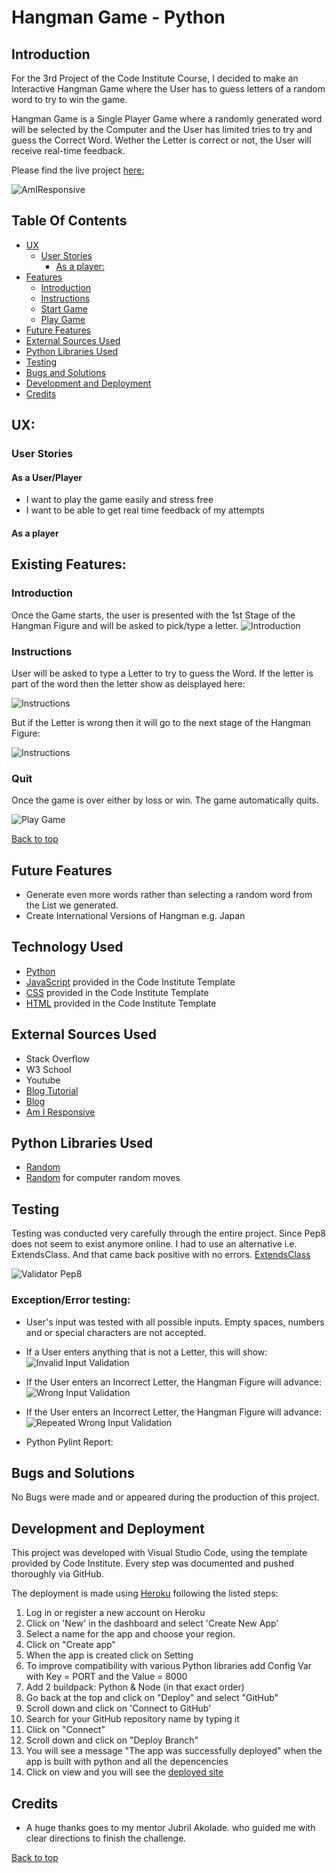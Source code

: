 # Hangman Game - Python

## Introduction

For the 3rd Project of the Code Institute Course, I decided to make an Interactive Hangman Game where the User has to guess letters of a random word to try to win the game.

Hangman Game is a Single Player Game where a randomly generated word will be selected by the Computer and the User has limited tries to try and guess the Correct Word. Wether the Letter is correct or not, the User will receive real-time feedback.

Please find the live project [here:]() 

![AmIResponsive](images/responsive.jpg)

## Table Of Contents

+ [UX](#ux "UX")
  + [User Stories](#userstories "User Stories")
    + [As a player:](#first-time-user "As a player")
+ [Features](#features "Features")  
  + [Introduction](#Introduction "Introduction")
  + [Instructions](#Instructions "Instructions") 
  + [Start Game](#Start-Game "Start Game")
  + [Play Game](#Start-Game "Play Game")
+ [Future Features](#future-features "Future Features") 
+ [External Sources Used](#external-sources-used "External Sources Used")  
+ [Python Libraries Used](#python-libraries-used "Python Libraries Used")  
+ [Testing](#testing "Testing")
+ [Bugs and Solutions](#bugs-and-solutions "Bugs and Solutions")
+ [Development and Deployment](#development-and-deployment "Development and Deployment")
+ [Credits](#Credits "Credits")


## UX:
### User Stories
#### As a User/Player

- I want to play the game easily and stress free
- I want to be able to get real time feedback of my attempts   
#### As a player 

## Existing Features:

### Introduction
Once the Game starts, the user is presented with the 1st Stage of the Hangman Figure and will be asked to pick/type a letter.
![Introduction](images/intro.jpg) 

### Instructions
User will be asked to type a Letter to try to guess the Word. If the letter is part of the word then the letter show as deisplayed here:

![Instructions](images/instruction.jpg) 

But if the Letter is wrong then it will go to the next stage of the Hangman Figure:

![Instructions](images/fail.jpg) 

### Quit

Once the game is over either by loss or win. The game automatically quits.

![Play Game](images/win.jpg)

[Back to top](#table-of-contents)

## Future Features
- Generate even more words rather than selecting a random word from the List we generated.
- Create International Versions of Hangman e.g. Japan

## Technology Used

 - [Python](https://www.python.org/)
 - [JavaScript](https://www.javascript.com/) provided in the Code Institute Template
 - [CSS](https://en.wikipedia.org/wiki/CSS)  provided in the Code Institute Template
 - [HTML](https://en.wikipedia.org/wiki/HTML)  provided in the Code Institute Template
## External Sources Used

- Stack Overflow
- W3 School
- Youtube
- [Blog Tutorial](https://www.pythonforbeginners.com/code-snippets-source-code/game-hangman#htoc-python-code-for-hangman-game)
- [Blog](https://inventwithpython.com/invent4thed/chapter8.html)
- [Am I Responsive](https://ui.dev/amiresponsive)


## Python Libraries Used
- [Random](https://www.w3schools.com/python/module_random.asp)
- [Random](https://docs.python.org/3/library/random.html)  for computer random moves

## Testing

Testing was conducted very carefully through the entire project. Since Pep8 does not seem to exist anymore online. I had to use an alternative i.e. ExtendsClass. And that came back positive with no errors.
[ExtendsClass](https://extendsclass.com/python-tester.html)

![Validator Pep8](images/validator.jpg)

### Exception/Error testing:

- User's input was tested with all possible inputs. Empty spaces, numbers and or special characters are not accepted.

- If a User enters anything that is not a Letter, this will show:
![Invalid Input Validation](images/input-error.jpg)

- If the User enters an Incorrect Letter, the Hangman Figure will advance:
![Wrong Input Validation](images/hangman-stage.jpg)

- If the User enters an Incorrect Letter, the Hangman Figure will advance:
![Repeated Wrong Input Validation](images/same-input.jpg)

- Python Pylint Report:

## Bugs and Solutions
No Bugs were made and or appeared during the production of this project.

## Development and Deployment

This project was developed with Visual Studio Code, using the template provided by Code Institute. Every step was documented and pushed thoroughly via GitHub.

The deployment is made using [Heroku](https://www.heroku.com/) following the listed steps:

1. Log in or register a new account on Heroku
2. Click on 'New' in the dashboard and select 'Create New App'
3. Select a name for the app and choose your region.
4. Click on "Create app"
4. When the app is created click on Setting 
5. To improve compatibility with various Python libraries add  Config Var with Key = PORT and the Value = 8000 
5. Add 2 buildpack: Python & Node (in that exact order)
6. Go back at the top and click on "Deploy" and select "GitHub"
7. Scroll down and click on 'Connect to GitHub'
8. Search for your GitHub repository name by typing it 
9. Click on "Connect"
10. Scroll down and click on "Deploy Branch"
11. You will see a message "The app was successfully deployed" when the app is built with python and all the depencencies
12. Click on view and you will see the [deployed site](https://python-hangman-game-ci-d7f106746402.herokuapp.com/)

## Credits

- A huge thanks goes to my mentor Jubril Akolade. who guided me with clear directions to finish the challenge.

[Back to top](#table-of-contents)
